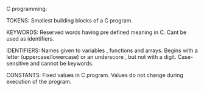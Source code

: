 C programming:

TOKENS: Smallest building blocks of a C program.

KEYWORDS: Reserved words having pre defined meaning in C. Cant be used as identifiers.

IDENTIFIERS: Names given to variables , functions and arrays. Begins with a letter (uppercase/lowercase) or an underscore , but not with a digit.
Case-sensitive and cannot be keywords.

CONSTANTS: Fixed values in C program. Values do not change during execution of the program.
